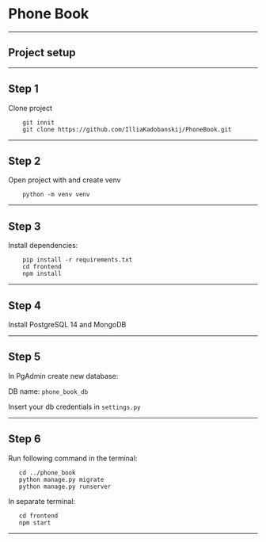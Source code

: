 # Phone Book


___

## Project setup

---

## Step 1

Clone project

```
    git innit
    git clone https://github.com/IlliaKadobanskij/PhoneBook.git
```

---

## Step 2

Open project with and create venv
```
    python -m venv venv
```



---

## Step 3

Install dependencies:

``` 
    pip install -r requirements.txt 
    cd frontend 
    npm install 
``` 

---

## Step 4

Install PostgreSQL 14 and MongoDB

---

## Step 5

In PgAdmin create new database:

DB name: ```phone_book_db```

Insert your db credentials in ```settings.py```

---

## Step 6

Run following command in the terminal:

```
   cd ../phone_book
   python manage.py migrate
   python manage.py runserver
```
In separate terminal:

```
   cd frontend
   npm start
```

---

